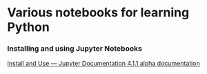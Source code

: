 # Various notebooks for learning Python



### Installing and using Jupyter Notebooks

[Install and Use — Jupyter Documentation 4.1.1 alpha documentation](https://docs.jupyter.org/en/latest/install.html)